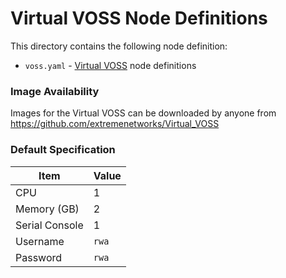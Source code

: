 # Virtual VOSS Node Definitions

This directory contains the following node definition:

* `voss.yaml` - [Virtual VOSS](https://github.com/extremenetworks/Virtual_VOSS) node definitions

### Image Availability

Images for the Virtual VOSS can be downloaded by anyone from https://github.com/extremenetworks/Virtual_VOSS

### Default Specification

|Item|Value|
|-----|-----|
|CPU|1|
|Memory (GB)|2|
|Serial Console|1|
|Username|`rwa`|
|Password|`rwa`|
